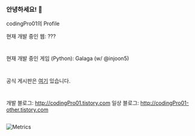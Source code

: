 ### 안녕하세요! 👋

codingPro01의 Profile

현재 개발 중인 웹: ???
#
현재 개발 중인 게임 (Python): Galaga (w/ @injoon5)
#
공식 게시판은 [여기](https://padlet.com/1705525/notify)
있습니다.
#
개발 블로그:
http://codingPro01.tistory.com
일상 블로그:
http://codingPro01-other.tistory.com
##
  
![Metrics](https://metrics.lecoq.io/codingPro01?template=classic&activity=1&lines=1&followup=1&gists=1&introduction=1&isocalendar=1&languages=1&pagespeed=1&stars=1&people=1&projects=1&activity.limit=5&activity.days=0&activity.filter=all&activity.visibility=all&activity.timestamps=false&introduction.title=true&isocalendar.duration=half-year&languages.colors=github&languages.threshold=0%25&people.limit=28&people.size=28&people.types=followers%2C%20following&people.identicons=false&people.shuffle=false&projects.limit=4&projects.descriptions=false&stars.limit=4&pagespeed.url=.user.website&pagespeed.detailed=false&pagespeed.screenshot=false&config.timezone=Asia%2FSeoul)

<!--
**codingCup04/codingCup04** is a ✨ _special_ ✨ repository because its `README.md` (this file) appears on your GitHub profile.

Here are some ideas to get you started:

- 🔭 I’m currently working on ...
- 🌱 I’m currently learning ...
- 👯 I’m looking to collaborate on ...
- 🤔 I’m looking for help with ...
- 💬 Ask me about ...
- 📫 How to reach me: ...
- 😄 Pronouns: ...
- ⚡ Fun fact: ...
-->
